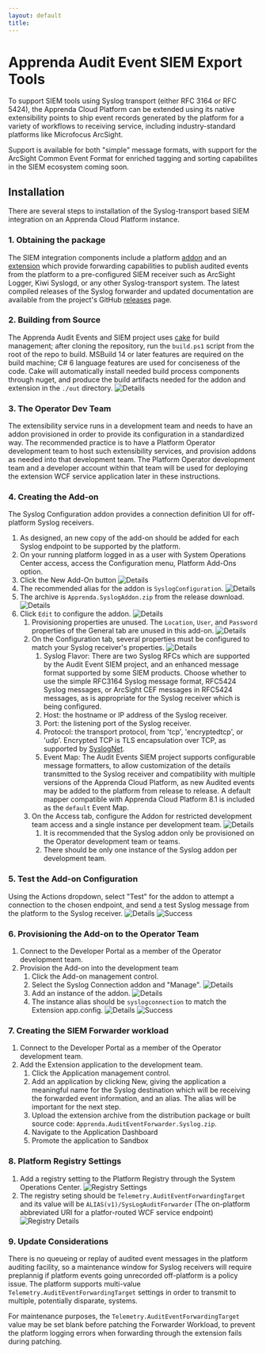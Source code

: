 ```yaml
---
layout: default
title: 
---
```

# Apprenda Audit Event SIEM Export Tools #
To support SIEM tools using Syslog transport (either RFC 3164 or RFC 5424), the Apprenda Cloud Platform can be extended using its native extensibility points to ship event records generated by the platform for a variety of workflows to receiving service, including industry-standard platforms like Microfocus ArcSight.

Support is available for both "simple" message formats, with support for the ArcSight Common Event Format for enriched tagging and sorting capabilites in the SIEM ecosystem coming soon.

## Installation ##
There are several steps to installation of the Syslog-transport based SIEM integration on an Apprenda Cloud Platform instance.
### 1. Obtaining the package ###
The SIEM integration components include a platform [addon](http://docs.apprenda.com/8-1/addons) and an [extension](http://docs.apprenda.com/8-1/extensions) which provide forwarding capabilities to publish audited events from the platform to a pre-configured SIEM receiver such as ArcSight Logger, Kiwi Syslogd, or any other Syslog-transport system. The latest compiled releases of the Syslog forwarder and updated documentation are available from the project's GitHub [releases](https://github.com/apprenda/AuditEvents-SIEM/releases) page.
### 2. Building from Source ###
The Apprenda Audit Events and SIEM project uses [cake](https://cakebuild.net) for build management; after cloning the repository, run the `build.ps1` script from the root of the repo to build. MSBuild 14 or later features are required on the build machine; C# 6 language features are used for conciseness of the code. Cake will automatically install needed build process components through nuget, and produce the build artifacts needed for the addon and extension in the `./out` directory.
![Details](Step2.png)
### 3. The Operator Dev Team ###
The extensibility service runs in a development team and needs to have an addon provisioned in order to provide its configuration in a standardized way. The recommended practice is to have a Platform Operator development team to host such extensibility services, and provision addons as needed into that development team. The Platform Operator development team and a developer account within that team will be used for deploying the extension WCF service application later in these instructions.
### 4. Creating the Add-on ###
The Syslog Configuration addon provides a connection definition UI for off-platform Syslog receivers.
  1. As designed, an new copy of the add-on should be added for each Syslog endpoint to be supported by the platform.
  1. On your running platform logged in as a user with System Operations Center access, access the Configuration menu, Platform Add-Ons option.
  1. Click the New Add-On button
  ![Details](Step4.3.PNG)
  1. The recommended alias for the addon is `SyslogConfiguration`. 
  ![Details](Step4.4.PNG)
  1. The archive is `Apprenda.SyslogAddon.zip` from the release download.
  ![Details](Step4.5.PNG)
  1. Click `Edit` to configure the addon.
  ![Details](Step4.6.0.PNG)
     1. Provisioning properties are unused. The `Location`, `User`, and `Password` properties of the General tab are unused in this add-on.
     ![Details](Step4.6.1.PNG)
     2. On the Configuration tab, several properties must be configured to match your Syslog receiver's properties.
     ![Details](Step4.6.2.PNG)
        1. Syslog Flavor: There are two Syslog RFCs which are supported by the Audit Event SIEM project, and an enhanced message format supported by some SIEM products. Choose whether to use the simple RFC3164 Syslog message format, RFC5424 Syslog messages, or ArcSight CEF messages in RFC5424 messages, as is appropriate for the Syslog receiver which is being configured.
        2. Host: the hostname or IP address of the Syslog receiver.
        3. Port: the listening port of the Syslog receiver.
        4. Protocol: the transport protocol, from 'tcp', 'encryptedtcp', or 'udp'. Encrypted TCP is TLS encapsulation over TCP, as supported by [SyslogNet]().
        5. Event Map: The Audit Events SIEM project supports configurable message formatters, to allow customization of the details transmitted to the Syslog receiver and compatibility with multiple versions of the Apprenda Cloud Platform, as new Audited events may be added to the platform from release to release. A default mapper compatible with Apprenda Cloud Platform 8.1 is included as the `default` Event Map.
     1. On the Access tab, configure the Addon for restricted development team access and a single instance per development team.
    ![Details](Step4.6.3.PNG)
        1. It is recommended that the Syslog addon only be provisioned on the Operator development team or teams.
        2. There should be only one instance of the Syslog addon per development team. 
### 5. Test the Add-on Configuration ###
Using the Actions dropdown, select "Test" for the addon to attempt a connection to the chosen endpoint, and send a test Syslog message from the platform to the Syslog receiver. ![Details](Step5.PNG) ![Success](Step5.success.PNG)
### 6. Provisioning the Add-on to the Operator Team ###
1. Connect to the Developer Portal as a member of the Operator development team.
1. Provision the Add-on into the development team
    1. Click the Add-on management control.
    1. Select the Syslog Connection addon and "Manage".
    ![Details](Step6.2.PNG)
    1. Add an instance of the addon.
    ![Details](Step6.3.PNG)
    1. The instance alias should be `syslogconnection` to match the Extension app.config. ![Details](Step6.4.PNG) ![Success](Step6.success.PNG)

### 7. Creating the SIEM Forwarder  workload ###
1. Connect to the Developer Portal as a member of the Operator development team.
1. Add the Extension application to the development team.
    1. Click the Application management control.
    2. Add an application by clicking New, giving the application a meaningful name for the Syslog destination which will be receiving the forwarded event information, and an alias. The alias will be important for the next step.
    3. Upload the extension archive from the distribution package or built source code: `Apprenda.AuditEventForwarder.Syslog.zip`.
    1. Navigate to the Application Dashboard
    1. Promote the application to Sandbox
### 8. Platform Registry Settings ###
1. Add a registry setting to the Platform Registry through the  System Operations Center. ![Registry Settings](Step8.0.PNG)
2. The registry seting should be `Telemetry.AuditEventForwardingTarget` and its value will be `ALIAS(v1)/SysLogAuditForwarder` (The on-platform abbreviated URI for a platfor-routed WCF service endpoint) ![Registry Details](Step8.1.PNG)
### 9. Update Considerations ###
There is no queueing or replay of audited event messages in the platform auditing facility, so a maintenance window for Syslog receivers will require preplannig if platform events going unrecorded off-platform is a policy issue. The platform supports multi-value `Telemetry.AuditEventForwardingTarget` settings in order to transmit to multiple, potentially disparate, systems.

For maintenance purposes, the `Telemetry.AuditEventForwardingTarget` value may be set blank before patching the Forwarder Workload, to prevent the platform logging errors when forwarding through the extension fails during patching. 